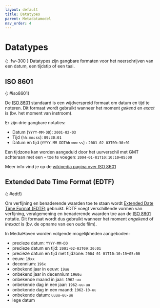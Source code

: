 ```yaml
---
layout: default
title: Datatypes
parent: Metadatamodel
nav_order: 4
---
```


# Datatypes

{: .fw-300 }
Datatypes zijn gangbare formaten voor het neerschrijven van een datum, een tijdstip of een taal.

## ISO 8601
{: #iso8601}

De [ISO 8601](http://www.iso.org/iso/home/store/catalogue_tc/catalogue_detail.htm?csnumber=40874) standaard is een wijdverspreid formaat om datum en tijd te noteren.
Dit formaat wordt gebruikt wanneer het moment _gekend_ en _exact_ is (bv. het moment van instroom).

Er zijn drie gangbare notaties:
- Datum (`YYYY-MM-DD`): `2001-02-03`
- Tijd (`hh:mm:ss`): `09:30:01`
- Datum en tijd (`YYYY-MM-DDThh:mm:ss`) : `2001-02-03T09:30:01`

Een tijdzone kan worden aangeduid door het uurverschil met GMT achteraan met een `+` toe te voegen: `2004-01-01T10:10:10+05:00`

Meer info vind je op de [wikipedia pagina over ISO 8601](https://nl.wikipedia.org/wiki/ISO_8601)
## Extended Date Time Format (EDTF)
{: #edtf}

Om verfijning en benaderende waarden toe te staan wordt [Extended Date Time Format (EDTF)](https://www.loc.gov/standards/datetime/) gebruikt. 
EDTF voegt verschillende vormen van verfijning, veralgemening en benaderende waarden toe aan de [ISO 8601](#iso8601) notatie.
Dit formaat wordt dus gebruikt wanneer het moment _ongekend_ of _inexact_ is (bv. de opname van een oude film).

In MediaHaven worden volgende mogelijkheden aangeboden:
- precieze datum: `YYYY-MM-DD`
- precieze datum en tijd: `2001-02-03T09:30:01`
- precieze datum en tijd met tijdzone: `2004-01-01T10:10:10+05:00`
- eeuw: `19xx`
- decennium: `196x`
- onbekend jaar in eeuw: `19uu`
- onbekend jaar in decennium:`1960u`
- onbekende maand in jaar: `1962-uu`
- onbekende dag in een jaar: `1962-uu-uu`
- onbekende dag in een maand: `1962-10-uu`
- onbekende datum: `uuuu-uu-uu`
- lege datum